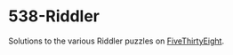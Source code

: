 # 538-Riddler
Solutions to the various Riddler puzzles on [FiveThirtyEight](https://fivethirtyeight.com/tag/the-riddler/).
